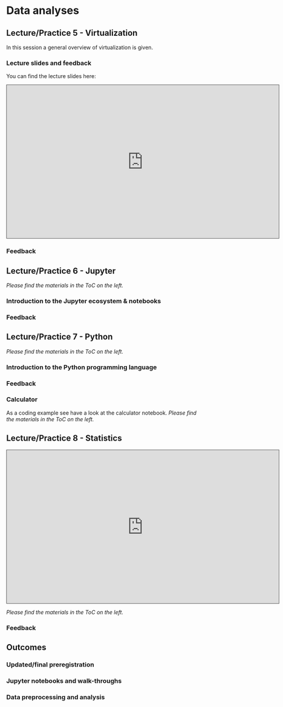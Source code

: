 # Data analyses

## Lecture/Practice 5 - Virtualization

In this session a general overview of virtualization is given.

### Lecture slides and feedback

You can find the lecture slides here:

<iframe src="https://mfr.de-1.osf.io/render?url=https://osf.io/72fdg/?direct%26mode=render%26action=download%26mode=render" height="405" width="720" style="border: 1px solid #464646;" allowfullscreen="" allow="autoplay"></iframe>

### Feedback


## Lecture/Practice 6 - Jupyter 

_Please find the materials in the ToC on the left._

### Introduction to the Jupyter ecosystem & notebooks


### Feedback



## Lecture/Practice 7 - Python

_Please find the materials in the ToC on the left._

### Introduction to the Python programming language

### Feedback

### Calculator
As a coding example see have a look at the calculator notebook.
_Please find the materials in the ToC on the left._


## Lecture/Practice 8 - Statistics
<iframe src="https://mfr.de-1.osf.io/render?url=https://osf.io/58b6h/?direct%26mode=render%26action=download%26mode=render" height="405" width="720" style="border: 1px solid #464646;" allowfullscreen="" allow="autoplay"></iframe>

_Please find the materials in the ToC on the left._

### Feedback

## Outcomes

### Updated/final preregistration

### Jupyter notebooks and walk-throughs

### Data preprocessing and analysis
